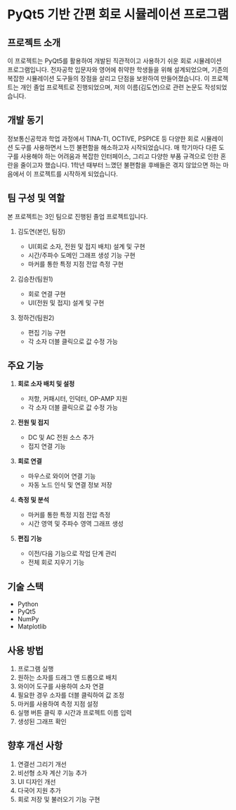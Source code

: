 # PyQt5 기반 간편 회로 시뮬레이션 프로그램

## 프로젝트 소개

이 프로젝트는 PyQt5를 활용하여 개발된 직관적이고 사용하기 쉬운 회로 시뮬레이션 프로그램입니다. 전자공학 입문자와 영어에 취약한 학생들을 위해 설계되었으며, 기존의 복잡한 시뮬레이션 도구들의 장점을 살리고 단점을 보완하여 만들어졌습니다. 이 프로젝트는 개인 졸업 프로젝트로 진행되었으며, 저의 이름(김도연)으로 관련 논문도 작성되었습니다.

## 개발 동기

정보통신공학과 학업 과정에서 TINA-TI, OCTIVE, PSPICE 등 다양한 회로 시뮬레이션 도구를 사용하면서 느낀 불편함을 해소하고자 시작되었습니다. 매 학기마다 다른 도구를 사용해야 하는 어려움과 복잡한 인터페이스, 그리고 다양한 부품 규격으로 인한 혼란을 줄이고자 했습니다. 1학년 때부터 느꼈던 불편함을 후배들은 겪지 않았으면 하는 마음에서 이 프로젝트를 시작하게 되었습니다.

## 팀 구성 및 역할

본 프로젝트는 3인 팀으로 진행된 졸업 프로젝트입니다.

1. 김도연(본인, 팀장)
   - UI(회로 소자, 전원 및 접지 배치) 설계 및 구현
   - 시간/주파수 도메인 그래프 생성 기능 구현
   - 마커를 통한 특정 지점 전압 측정 구현
     
3. 김승찬(팀원1)
   - 회로 연결 구현
   - UI(전원 및 접지) 설계 및 구현

4. 정하건(팀원2)
   - 편집 기능 구현
   - 각 소자 더블 클릭으로 값 수정 가능
     
## 주요 기능

1. **회로 소자 배치 및 설정**
   - 저항, 커패시터, 인덕터, OP-AMP 지원
   - 각 소자 더블 클릭으로 값 수정 가능

2. **전원 및 접지**
   - DC 및 AC 전원 소스 추가
   - 접지 연결 기능

3. **회로 연결**
   - 마우스로 와이어 연결 기능
   - 자동 노드 인식 및 연결 정보 저장

4. **측정 및 분석**
   - 마커를 통한 특정 지점 전압 측정
   - 시간 영역 및 주파수 영역 그래프 생성

5. **편집 기능**
   - 이전/다음 기능으로 작업 단계 관리
   - 전체 회로 지우기 기능

## 기술 스택

- Python
- PyQt5
- NumPy
- Matplotlib

## 사용 방법

1. 프로그램 실행
2. 원하는 소자를 드래그 앤 드롭으로 배치
3. 와이어 도구를 사용하여 소자 연결
4. 필요한 경우 소자를 더블 클릭하여 값 조정
5. 마커를 사용하여 측정 지점 설정
6. 실행 버튼 클릭 후 시간과 프로젝트 이름 입력
7. 생성된 그래프 확인

## 향후 개선 사항

1. 연결선 그리기 개선
2. 비선형 소자 계산 기능 추가
3. UI 디자인 개선
4. 다국어 지원 추가
5. 회로 저장 및 불러오기 기능 구현

